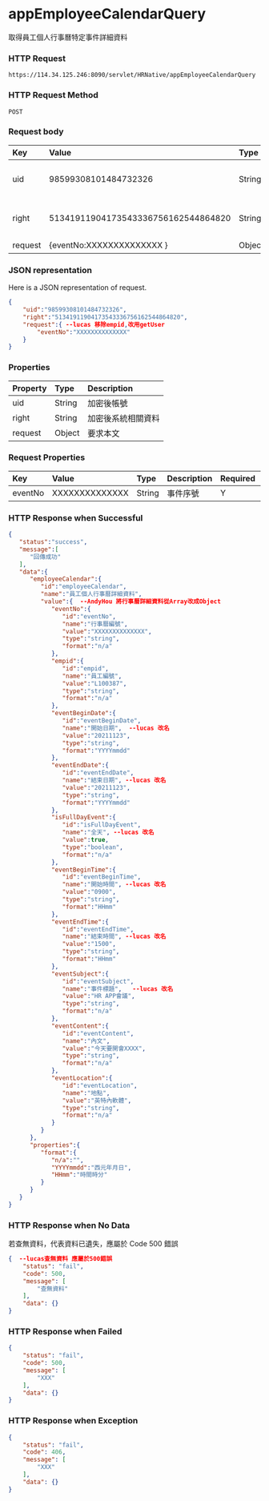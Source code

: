 # appEmployeeCalendarQuery
取得員工個人行事曆特定事件詳細資料

### HTTP Request
```
https://114.34.125.246:8090/servlet/HRNative/appEmployeeCalendarQuery
```

### HTTP Request Method
```
POST
```

### Request body
| Key | Value | Type | Description |
|:----------|:-------------|:-----|:------------|
| uid | 98599308101484732326 | String | 需透過appLogin取得
| right | 51341911904173543336756162544864820 | String | 需透過appLogin取得 |
| request | {eventNo:XXXXXXXXXXXXXX } | Object | 查詢條件

### JSON representation
Here is a JSON representation of request.
```json
{
    "uid":"98599308101484732326",
    "right":"51341911904173543336756162544864820",
    "request":{ --lucas 移除empid,改用getUser
        "eventNo":"XXXXXXXXXXXXXX"
    }
}
```

### Properties
| Property | Type | Description |
|:---------|:-----|:------------|
| uid   | String | 加密後帳號 |
| right | String | 加密後系統相關資料 |
| request | Object | 要求本文 |

### Request Properties
| Key | Value | Type | Description | Required | Format |
|:----------|:-------------|:-----|:------------|:------------|:------------|
| eventNo | XXXXXXXXXXXXXX | String | 事件序號 | Y | n/a |


### HTTP Response when Successful
```json
{
   "status":"success",
   "message":[
      "回傳成功"
   ],
   "data":{
      "employeeCalendar":{
         "id":"employeeCalendar",
         "name":"員工個人行事曆詳細資料",
         "value":{  --AndyHou 將行事曆詳細資料從Array改成Object
            "eventNo":{
               "id":"eventNo",
               "name":"行事曆編號",
               "value":"XXXXXXXXXXXXXX",
               "type":"string",
               "format":"n/a"
            },
            "empid":{
               "id":"empid",
               "name":"員工編號",
               "value":"L100387",
               "type":"string",
               "format":"n/a"
            },
            "eventBeginDate":{
               "id":"eventBeginDate",
               "name":"開始日期",  --lucas 改名
               "value":"20211123",
               "type":"string",
               "format":"YYYYmmdd"
            },
            "eventEndDate":{
               "id":"eventEndDate",
               "name":"結束日期", --lucas 改名
               "value":"20211123",
               "type":"string",
               "format":"YYYYmmdd"
            },
            "isFullDayEvent":{
               "id":"isFullDayEvent",
               "name":"全天", --lucas 改名
               "value":true,
               "type":"boolean",
               "format":"n/a"
            },
            "eventBeginTime":{
               "id":"eventBeginTime",
               "name":"開始時間", --lucas 改名
               "value":"0900",
               "type":"string",
               "format":"HHmm"
            },
            "eventEndTime":{
               "id":"eventEndTime",
               "name":"結束時間", --lucas 改名
               "value":"1500",
               "type":"string",
               "format":"HHmm"
            },
            "eventSubject":{
               "id":"eventSubject",
               "name":"事件標題",   --lucas 改名
               "value":"HR APP會議",
               "type":"string",
               "format":"n/a"
            },
            "eventContent":{
               "id":"eventContent",
               "name":"內文",
               "value":"今天要開會XXXX",
               "type":"string",
               "format":"n/a"
            },
            "eventLocation":{
               "id":"eventLocation",
               "name":"地點",
               "value":"英特內軟體",
               "type":"string",
               "format":"n/a"
            }
         }
      },
      "properties":{
         "format":{
            "n/a":"",
            "YYYYmmdd":"西元年月日",
            "HHmm":"時間時分"
         }
      }
   }
}
```

### HTTP Response when No Data
若查無資料，代表資料已遺失，應屬於 Code 500 錯誤
```json
{  --lucas查無資料 應屬於500錯誤
    "status": "fail",
    "code": 500,
    "message": [
        "查無資料"
    ],
    "data": {}
}
```

### HTTP Response when Failed
```json
{
    "status": "fail",
    "code": 500,
    "message": [
        "XXX"
    ],
    "data": {}
}
```

### HTTP Response when Exception
```json
{
    "status": "fail",
    "code": 406,
    "message": [
        "XXX"
    ],
    "data": {}
}
```
